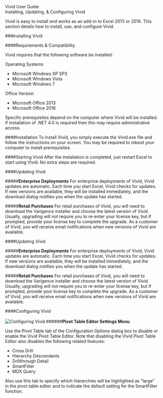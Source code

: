 <div class="LanguageTitle">Vivid User Guide</div>
<div class="TopicHeader">Installing, Updating, & Configuring Vivid</div>

Vivid is easy to install and works as an add-in to Excel 2013 or 2016. This section details how to install, use, and configure Vivid.

###Installing Vivid

####Requirements & Compatibility

Vivid requires that the following software be installed:

Operating Systems

- Microsoft Windows XP SP3
- Microsoft Windows Vista
- Microsoft Windows 7

Office Version

- Microsoft Office 2013
- Microsoft Office 2016

Specific prerequisites depend on the computer where Vivid will be installed. If installation of .NET 4.0 is required then this may require administrative access.

####Installation
To install Vivid, you simply execute the Vivid.exe file and follow the instructions on your screen. You may be required to reboot your computer to install prerequisites.

####Starting Vivid
After the installation is completed, just restart Excel to start using Vivid. No extra steps are required.
 
####Updating Vivid

#####**Enterprise Deployments**
For enterprise deployments of Vivid, Vivid updates are automatic. Each time you start Excel, Vivid checks for updates. If new versions are available, they will be installed immediately, and the download dialog notifies you when the update has started.

#####**Retail Purchases**
For retail purchases of Vivid, you will need to download the Varigence installer and choose the latest version of Vivid. Usually, upgrading will not require you to re-enter your license key, but if prompted, provide your license key to complete the upgrade. As a customer of Vivid, you will receive email notifications when new versions of Vivid are available.

####Updating Vivid

#####**Enterprise Deployments**
For enterprise deployments of Vivid, Vivid updates are automatic. Each time you start Excel, Vivid checks for updates. If new versions are available, they will be installed immediately, and the download dialog notifies you when the update has started.

#####**Retail Purchases**
For retail purchases of Vivid, you will need to download the Varigence installer and choose the latest version of Vivid. Usually, upgrading will not require you to re-enter your license key, but if prompted, provide your license key to complete the upgrade. As a customer of Vivid, you will receive email notifications when new versions of Vivid are available.

####Configuring Vivid
<br></br>
![Configuring Vivid](https://varigencecom.blob.core.windows.net/walkthroughs/InstallUpdateConfigure-1.png)
######**Pivot Table Editor Settings Menu**

Use the Pivot Table tab of the Configuration Options dialog box to disable or enable the Vivid Pivot Table Editor. Note that disabling the Vivid Pivot Table Editor also disables the following related features:
- Cross Drill
- Hierarchy Descendants
- Drillthrough Detail
- SmartFilter
- MDX Query

Also use this tab to specify which hierarchies will be highlighted as "large" in the pivot table editor and to indicate the default setting for the SmartFilter function.


